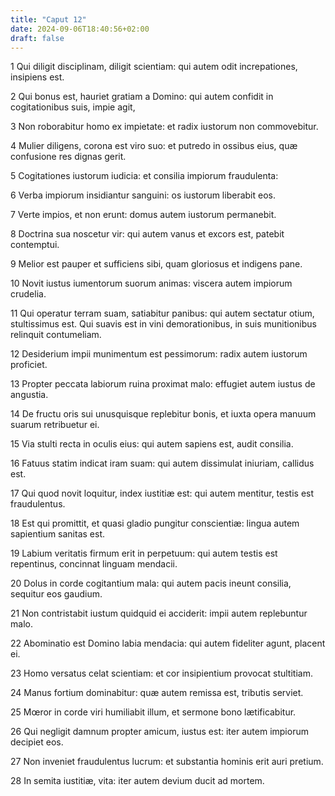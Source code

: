 ```yaml
---
title: "Caput 12"
date: 2024-09-06T18:40:56+02:00
draft: false
---
```




1 Qui diligit disciplinam, diligit scientiam: qui autem odit increpationes, insipiens est.

2 Qui bonus est, hauriet gratiam a Domino: qui autem confidit in cogitationibus suis, impie agit,

3 Non roborabitur homo ex impietate: et radix iustorum non commovebitur.

4 Mulier diligens, corona est viro suo: et putredo in ossibus eius, quæ confusione res dignas gerit.

5 Cogitationes iustorum iudicia: et consilia impiorum fraudulenta:

6 Verba impiorum insidiantur sanguini: os iustorum liberabit eos.

7 Verte impios, et non erunt: domus autem iustorum permanebit.

8 Doctrina sua noscetur vir: qui autem vanus et excors est, patebit contemptui.

9 Melior est pauper et sufficiens sibi, quam gloriosus et indigens pane.

10 Novit iustus iumentorum suorum animas: viscera autem impiorum crudelia.

11 Qui operatur terram suam, satiabitur panibus: qui autem sectatur otium, stultissimus est. Qui suavis est in vini demorationibus, in suis munitionibus relinquit contumeliam.

12 Desiderium impii munimentum est pessimorum: radix autem iustorum proficiet.

13 Propter peccata labiorum ruina proximat malo: effugiet autem iustus de angustia.

14 De fructu oris sui unusquisque replebitur bonis, et iuxta opera manuum suarum retribuetur ei.

15 Via stulti recta in oculis eius: qui autem sapiens est, audit consilia.

16 Fatuus statim indicat iram suam: qui autem dissimulat iniuriam, callidus est.

17 Qui quod novit loquitur, index iustitiæ est: qui autem mentitur, testis est fraudulentus.

18 Est qui promittit, et quasi gladio pungitur conscientiæ: lingua autem sapientium sanitas est.

19 Labium veritatis firmum erit in perpetuum: qui autem testis est repentinus, concinnat linguam mendacii.

20 Dolus in corde cogitantium mala: qui autem pacis ineunt consilia, sequitur eos gaudium.

21 Non contristabit iustum quidquid ei acciderit: impii autem replebuntur malo.

22 Abominatio est Domino labia mendacia: qui autem fideliter agunt, placent ei.

23 Homo versatus celat scientiam: et cor insipientium provocat stultitiam.

24 Manus fortium dominabitur: quæ autem remissa est, tributis serviet.

25 Mœror in corde viri humiliabit illum, et sermone bono lætificabitur.

26 Qui negligit damnum propter amicum, iustus est: iter autem impiorum decipiet eos.

27 Non inveniet fraudulentus lucrum: et substantia hominis erit auri pretium.

28 In semita iustitiæ, vita: iter autem devium ducit ad mortem.

